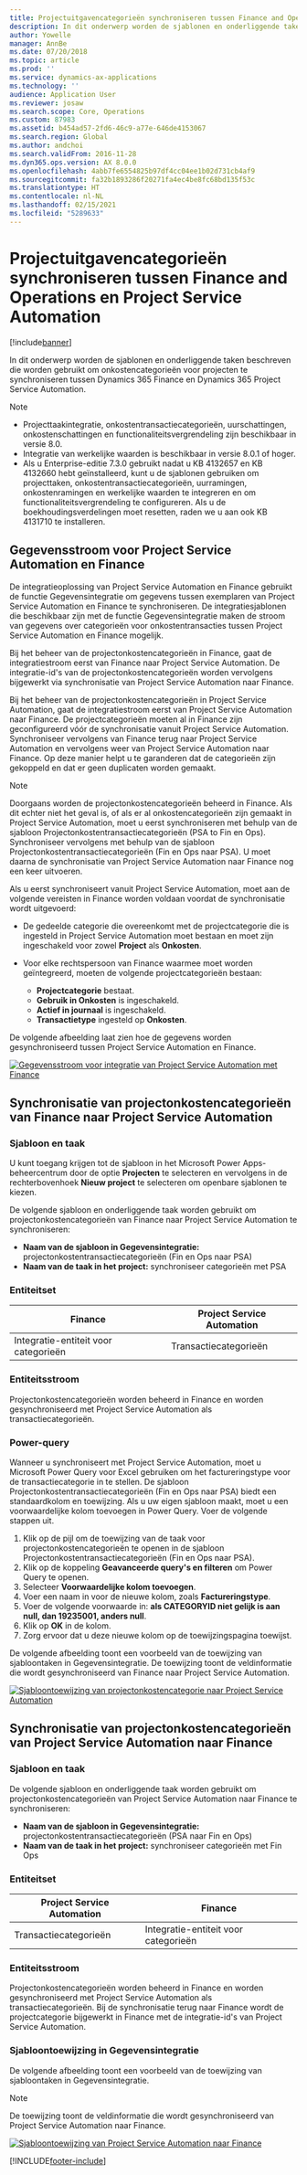 ```yaml
---
title: Projectuitgavencategorieën synchroniseren tussen Finance and Operations en Project Service Automation
description: In dit onderwerp worden de sjablonen en onderliggende taken beschreven die worden gebruikt om onkostencategorieën voor projecten te synchroniseren tussen Microsoft Dynamics 365 Finance en Dynamics 365 Project Service Automation.
author: Yowelle
manager: AnnBe
ms.date: 07/20/2018
ms.topic: article
ms.prod: ''
ms.service: dynamics-ax-applications
ms.technology: ''
audience: Application User
ms.reviewer: josaw
ms.search.scope: Core, Operations
ms.custom: 87983
ms.assetid: b454ad57-2fd6-46c9-a77e-646de4153067
ms.search.region: Global
ms.author: andchoi
ms.search.validFrom: 2016-11-28
ms.dyn365.ops.version: AX 8.0.0
ms.openlocfilehash: 4abb7fe6554825b97df4cc04ee1b02d731cb4af9
ms.sourcegitcommit: fa32b1893286f20271fa4ec4be8fc68bd135f53c
ms.translationtype: HT
ms.contentlocale: nl-NL
ms.lasthandoff: 02/15/2021
ms.locfileid: "5289633"
---
```

# <a name="synchronize-project-expense-categories-between-finance-and-operations-and-project-service-automation"></a>Projectuitgavencategorieën synchroniseren tussen Finance and Operations en Project Service Automation

[!include[banner](../includes/banner.md)]

In dit onderwerp worden de sjablonen en onderliggende taken beschreven die worden gebruikt om onkostencategorieën voor projecten te synchroniseren tussen Dynamics 365 Finance en Dynamics 365 Project Service Automation.

> [!NOTE]
> - Projecttaakintegratie, onkostentransactiecategorieën, uurschattingen, onkostenschattingen en functionaliteitsvergrendeling zijn beschikbaar in versie 8.0.
> - Integratie van werkelijke waarden is beschikbaar in versie 8.0.1 of hoger.
> - Als u Enterprise-editie 7.3.0 gebruikt nadat u KB 4132657 en KB 4132660 hebt geïnstalleerd, kunt u de sjablonen gebruiken om projecttaken, onkostentransactiecategorieën, uurramingen, onkostenramingen en werkelijke waarden te integreren en om functionaliteitsvergrendeling te configureren. Als u de boekhoudingsverdelingen moet resetten, raden we u aan ook KB 4131710 te installeren.

## <a name="data-flow-for-project-service-automation-and-finance"></a>Gegevensstroom voor Project Service Automation en Finance

De integratieoplossing van Project Service Automation en Finance gebruikt de functie Gegevensintegratie om gegevens tussen exemplaren van Project Service Automation en Finance te synchroniseren. De integratiesjablonen die beschikbaar zijn met de functie Gegevensintegratie maken de stroom van gegevens over categorieën voor onkostentransacties tussen Project Service Automation en Finance mogelijk.

Bij het beheer van de projectonkostencategorieën in Finance, gaat de integratiestroom eerst van Finance naar Project Service Automation. De integratie-id's van de projectonkostencategorieën worden vervolgens bijgewerkt via synchronisatie van Project Service Automation naar Finance.

Bij het beheer van de projectonkostencategorieën in Project Service Automation, gaat de integratiestroom eerst van Project Service Automation naar Finance. De projectcategorieën moeten al in Finance zijn geconfigureerd vóór de synchronisatie vanuit Project Service Automation. Synchroniseer vervolgens van Finance terug naar Project Service Automation en vervolgens weer van Project Service Automation naar Finance. Op deze manier helpt u te garanderen dat de categorieën zijn gekoppeld en dat er geen duplicaten worden gemaakt.

> [!NOTE]
> Doorgaans worden de projectonkostencategorieën beheerd in Finance. Als dit echter niet het geval is, of als er al onkostencategorieën zijn gemaakt in Project Service Automation, moet u eerst synchroniseren met behulp van de sjabloon Projectonkostentransactiecategorieën (PSA to Fin en Ops). Synchroniseer vervolgens met behulp van de sjabloon Projectonkostentransactiecategorieën (Fin en Ops naar PSA). U moet daarna de synchronisatie van Project Service Automation naar Finance nog een keer uitvoeren.
>
> Als u eerst synchroniseert vanuit Project Service Automation, moet aan de volgende vereisten in Finance worden voldaan voordat de synchronisatie wordt uitgevoerd:
>
> - De gedeelde categorie die overeenkomt met de projectcategorie die is ingesteld in Project Service Automation moet bestaan en moet zijn ingeschakeld voor zowel **Project** als **Onkosten**.
> - Voor elke rechtspersoon van Finance waarmee moet worden geïntegreerd, moeten de volgende projectcategorieën bestaan:
>
>     - **Projectcategorie** bestaat. 
>     - **Gebruik in Onkosten** is ingeschakeld.
>     - **Actief in journaal** is ingeschakeld.
>     - **Transactietype** ingesteld op **Onkosten**.

De volgende afbeelding laat zien hoe de gegevens worden gesynchroniseerd tussen Project Service Automation en Finance.

[![Gegevensstroom voor integratie van Project Service Automation met Finance](./media/ProjectExpenseCategoriesFlow.png)](./media/ProjectExpenseCategoriesFlow.png)

## <a name="project-expense-category-synchronization-from-finance-to-project-service-automation"></a>Synchronisatie van projectonkostencategorieën van Finance naar Project Service Automation

### <a name="template-and-task"></a>Sjabloon en taak

U kunt toegang krijgen tot de sjabloon in het Microsoft Power Apps-beheercentrum door de optie **Projecten** te selecteren en vervolgens in de rechterbovenhoek **Nieuw project** te selecteren om openbare sjablonen te kiezen.

De volgende sjabloon en onderliggende taak worden gebruikt om projectonkostencategorieën van Finance naar Project Service Automation te synchroniseren:

- **Naam van de sjabloon in Gegevensintegratie:** projectonkostentransactiecategorieën (Fin en Ops naar PSA)
- **Naam van de taak in het project:** synchroniseer categorieën met PSA

### <a name="entity-set"></a>Entiteitset

| Finance                           | Project Service Automation |
|-----------------------------------|----------------------------|
| Integratie-entiteit voor categorieën | Transactiecategorieën     |

### <a name="entity-flow"></a>Entiteitsstroom

Projectonkostencategorieën worden beheerd in Finance en worden gesynchroniseerd met Project Service Automation als transactiecategorieën.

### <a name="power-query"></a>Power-query

Wanneer u synchroniseert met Project Service Automation, moet u Microsoft Power Query voor Excel gebruiken om het factureringstype voor de transactiecategorie in te stellen. De sjabloon Projectonkostentransactiecategorieën (Fin en Ops naar PSA) biedt een standaardkolom en toewijzing. Als u uw eigen sjabloon maakt, moet u een voorwaardelijke kolom toevoegen in Power Query. Voer de volgende stappen uit.

1. Klik op de pijl om de toewijzing van de taak voor projectonkostencategorieën te openen in de sjabloon Projectonkostentransactiecategorieën (Fin en Ops naar PSA).
2. Klik op de koppeling **Geavanceerde query's en filteren** om Power Query te openen.
2. Selecteer **Voorwaardelijke kolom toevoegen**.
3. Voer een naam in voor de nieuwe kolom, zoals **Factureringstype**.
4. Voer de volgende voorwaarde in: **als CATEGORYID niet gelijk is aan null, dan 19235001, anders null**.
5. Klik op **OK** in de kolom.
6. Zorg ervoor dat u deze nieuwe kolom op de toewijzingspagina toewijst.

De volgende afbeelding toont een voorbeeld van de toewijzing van sjabloontaken in Gegevensintegratie. De toewijzing toont de veldinformatie die wordt gesynchroniseerd van Finance naar Project Service Automation.

[![Sjabloontoewijzing van projectonkostencategorie naar Project Service Automation](./media/ProjectExpenseCategoriesToPSAMapping.jpg)](./media/ProjectExpenseCategoriesToPSAMapping.jpg)

## <a name="project-expense-category-synchronization-from-project-service-automation-to-finance"></a>Synchronisatie van projectonkostencategorieën van Project Service Automation naar Finance

### <a name="template-and-task"></a>Sjabloon en taak

De volgende sjabloon en onderliggende taak worden gebruikt om projectonkostencategorieën van Project Service Automation naar Finance te synchroniseren:

- **Naam van de sjabloon in Gegevensintegratie:** projectonkostentransactiecategorieën (PSA naar Fin en Ops)
- **Naam van de taak in het project:** synchroniseer categorieën met Fin Ops

### <a name="entity-set"></a>Entiteitset

| Project Service Automation | Finance                           |
|----------------------------|-----------------------------------|
| Transactiecategorieën     | Integratie-entiteit voor categorieën |

### <a name="entity-flow"></a>Entiteitsstroom

Projectonkostencategorieën worden beheerd in Finance en worden gesynchroniseerd met Project Service Automation als transactiecategorieën. Bij de synchronisatie terug naar Finance wordt de projectcategorie bijgewerkt in Finance met de integratie-id's van Project Service Automation.

### <a name="template-mapping-in-data-integration"></a>Sjabloontoewijzing in Gegevensintegratie

De volgende afbeelding toont een voorbeeld van de toewijzing van sjabloontaken in Gegevensintegratie.

> [!NOTE]
> De toewijzing toont de veldinformatie die wordt gesynchroniseerd van Project Service Automation naar Finance.

[![Sjabloontoewijzing van Project Service Automation naar Finance](./media/ProjectExpenseCategoriesToFinOpsMapping.jpg)](./media/ProjectExpenseCategoriesToFinOpsMapping.jpg)


[!INCLUDE[footer-include](../includes/footer-banner.md)]